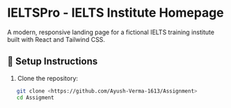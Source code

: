 # IELTSPro - IELTS Institute Homepage

A modern, responsive landing page for a fictional IELTS training institute built with React and Tailwind CSS.

## 🚀 Setup Instructions

1. Clone the repository:
```bash
   git clone <https://github.com/Ayush-Verma-1613/Assignment>
   cd Assigment
